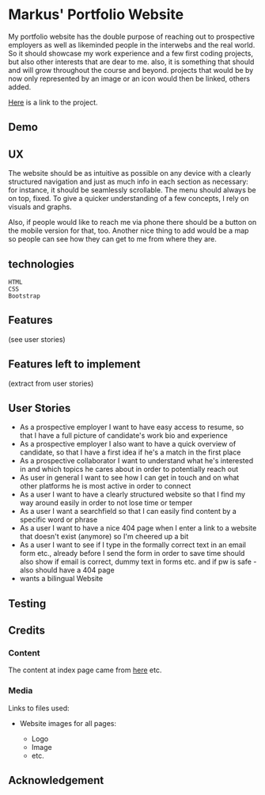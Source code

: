 # Markus' Portfolio Website

My portfolio website has the double purpose of reaching out to prospective employers as well as likeminded people in the interwebs and the real world. So it should showcase my work experience and a few first coding projects, but also other interests that are dear to me. also, it is something that should and will grow throughout the course and beyond. projects that would be by now only represented by an image or an icon would then be linked, others added.

[Here]() is a link to the project.

## Demo

## UX

The website should be as intuitive as possible on any device with a clearly structured navigation and just as much info in each section as necessary: for instance, it should be seamlessly scrollable. The menu should always be on top, fixed. To give a quicker understanding of a few concepts, I rely on visuals and graphs.

Also, if people would like to reach me via phone there should be a button on the mobile version for that, too.
Another nice thing to add would be a map so people can see how they can get to me from where they are.

## technologies

    HTML
    CSS
    Bootstrap

## Features

(see user stories)

## Features left to implement

(extract from user stories)

## User Stories

- As a prospective employer I want to have easy access to resume, so that I have a full picture of candidate's work bio and experience
- As a prospective employer I also want to have a quick overview of candidate, so that I have a first idea if he's a match in the first place
- As a prospective collaborator I want to understand what he's interested in and which topics he cares about in order to potentially reach out
- As user in general I want to see how I can get in touch and on what other platforms he is most active in order to connect
- As a user I want to have a clearly structured website so that I find my way around easily in order to not lose time or temper
- As a user I want a searchfield so that I can easily find content by a specific word or phrase
- As a user I want to have a nice 404 page when I enter a link to a website that doesn't exist (anymore) so I'm cheered up a bit
- As a user I want to see if I type in the formally correct text in an email form etc., already before I send the form in order to save time
  should also show if email is correct, dummy text in forms etc. and if pw is safe - also should have a 404 page
- wants a bilingual Website

## Testing

## Credits

### Content

The content at index page came from [here]()
etc.

### Media

Links to files used:

- Website images for all pages:

  - Logo
  - Image
  - etc.

## Acknowledgement
